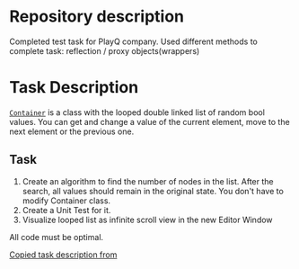 # Repository description
Completed test task for PlayQ company.
Used different methods to complete task: reflection / proxy objects(wrappers) 

# Task Description

[`Container`](https://github.com/Kovnir/PlayQ-test-task/blob/master/Container.cs) is a class with the looped double linked list of random bool values. You can get and change a value of the current element, move to the next element or the previous one. 

## Task

1) Create an algorithm to find the number of nodes in the list. After the search, all values should remain in the original state. You don't have to modify Container class.
2) Create a Unit Test for it.
3) Visualize looped list as infinite scroll view in the new Editor Window

All code must be optimal.

[Copied task description from](https://github.com/Kovnir/PlayQ-test-task)
